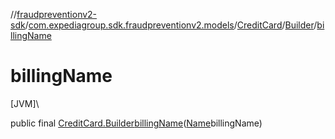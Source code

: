 //[fraudpreventionv2-sdk](../../../../index.md)/[com.expediagroup.sdk.fraudpreventionv2.models](../../index.md)/[CreditCard](../index.md)/[Builder](index.md)/[billingName](billing-name.md)

# billingName

[JVM]\

public final [CreditCard.Builder](index.md)[billingName](billing-name.md)([Name](../../-name/index.md)billingName)
